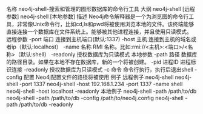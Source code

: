 名称
neo4j-shell-搜索和管理的图形数据库的命令行工具
大纲
neo4j-shell [远程参数]
neo4j-shell [本地参数]
描述
Neo4j命令解释器是一个为浏览图的命令行工具，非常像Unix命令行，比如cd,ls和pwd将被使用浏览本地的文件。该终端能够直接连接一个数据库在文件系统上。能够被其他进程连接，并且使用只读模式。
远程参数
-port 端口
连接到主机端口(默认:1337)
-host 主机
连接到主机的域名或者ip（默认:localhost）
-name 名称
RMI 名称。比如:rmi://<主机>:<端口>/<名称>（默认:shell）
-readonly
授权数据库为只读模式
本地参数
-path 路径
数据库的路径目录。如果在本地不存在数据库，新的一个将被创建。
-pid 进程ID
进程标识连接
-readonly
授权数据库为只读模式
-c 命令
命令行执行，执行后退出shell
-config 配置
Neo4j配置文件的路径将被使用
例子
远程例子
neo4j-shell
neo4j-shell -port 1337
neo4j-shell -host 192.168.1.234 -port 1337 -name shell
neo4j-shell -host localhost -readonly
本地例子
neo4j-shell -path /path/to/db
neo4j-shell -path /path/to/db -config /path/to/neo4j.config
neo4j-shell -path /path/to/db -readonly

